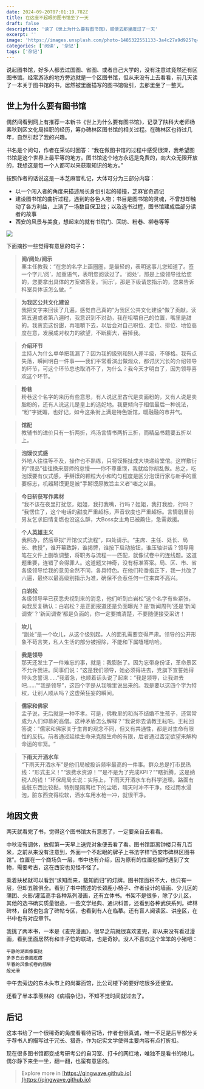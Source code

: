 ```yaml
---
date: 2024-09-20T07:01:19.782Z
title: 在这座不起眼的图书馆坐了一天
draft: false
description: '读了《世上为什么要有图书馆》，顺便去那里度过了一天'
excerpt: ''
image: 'https://images.unsplash.com/photo-1485322551133-3a4c27a9d925?q=80&w=2070&auto=format&fit=crop&ixlib=rb-4.0.3&ixid=M3wxMjA3fDB8MHxwaG90by1wYWdlfHx8fGVufDB8fHx8fA%3D%3D'
categories: ['阅读', '杂记']
tags: ['杂记']
---
```


说起图书馆，好多人都去过国图、省图、或者自己大学的，没有注意过竟然还有区图书馆。经常游泳的地方旁边就是一个区图书馆，但从来没有上去看看，前几天读了一本关于图书馆的书，居然被里面描写的图书馆吸引，去那里坐了一整天。

## 世上为什么要有图书馆

偶然间看到网上有推荐一本新书《世上为什么要有图书馆》，记录了陕科大老师杨素秋到区文化局挂职的经历，筹办碑林区图书馆的相关过程。在碑林区也待过几年，自然引起了我的兴趣。

书名是个问句，作者在采访时回答：“我在做图书馆的过程中感受很深，我希望图书馆是这个世界上最平等的地方。图书馆这个地方永远是免费的，向大众无限开放的，我想这是每一个人都可以来获取知识的地方。”

按照作者的话说这是一本芝麻官札记，大体可分为三部分内容：
- 以一个闯入者的角度来描述局长身份引起的碰撞，芝麻官奇遇记
- 建设图书馆的曲折过程，遇到的各色人物；书目是图书馆的灵魂，不曾想却触动了各方利益，上演了一场数目保卫战；以及选书过程，图书馆建成后部分读者的故事
- 西安的风景与美食，想起来的就有书院门、回坊、粉巷、柳巷等等

![](https://img9.doubanio.com/view/subject/m/public/s34705784.jpg)

下面摘抄一些觉得有意思的句子：

> **阅/阅处/阅示**  
> 栗主任教我：​“在您的名字上画圈圈，是最轻的，表明这事儿您知道了。签一个字儿‘阅’，加重语气，表明您阅读过了。‘阅处’，那是上级领导批给您的，您要拿出具体的方案做答复。‘阅示’，那是下级请您指示的，您来告诉科室具体该怎么做。​”

> **为我区公共文化建设**  
> 我把文字来回读了几遍，感觉自己真的“为我区公共文化建设”做了贡献。读第五遍或者第八遍时，我意识到不对劲，我在咀嚼自己的位置，嘴里是甜的。我贪恋这份甜，再咀嚼下去，以后会对自己职位、走位、排位、地位高度在意，发展成对权力的欲望，不断膨大，吞掉我。

> **介绍环节**  
> 主持人为什么单单把我漏了？因为我的级别和别人差半级，不够格。我有点失落，瞬间明白一件事——我们平常看演出做观众，都讨厌冗长的介绍领导的环节，可这个环节总也取消不了，为什么？我今天才明白了，因为领导喜欢这个环节。

> **粉巷**  
> 粉巷这个名字的来历有些意思，有人说这里古代是卖面粉的，又有人说是卖脂粉的，还有人说这儿是皇上的选妃地。我更倾向于相信最后一种说法，​“粉”字妩媚，也好记，如今这条街上满是特色饭馆，暖融融的市井气。

> **馆配**  
> 教辅书的进价只有一折两折，鸡汤言情书两折三折，而精品书籍要五折以上。

> **泡馍仪式感**  
> 外地人往往等不及，操作也不熟练，只将馍撕扯成大块递给堂倌。这样敷衍的“馍品”往往换来厨师的怠慢——你不尊重馍，我就给你胡乱做。总之，吃泡馍要有仪式感，手掰馍的颗粒大小和均匀程度是区分泡馍行家与新手的重要标志，机器掰馍更是被“手掰馍原教旨主义者”嗤之以鼻。

> **今日斩获写作素材**  
> “我不该在夜里打扰您，姐姐，我打我嘴，行吗？姐姐，我打我脸，行吗？​”我愣住了，这个电话的甜度严重超标，声音软度也严重超标。言情剧里前男友乞求旧情复燃也没这么酥，大Boss女主角已被齁住，急需救援。

> **个人英雄主义**  
> 我照办，然后草拟“开馆仪式流程”​，四处请示。​“主席、主任、处长、局长、教授”​，谁开幕致辞，谁揭牌，谁按下启动按钮，谁压轴讲话？领导用笔在文件上删改调整，将职务与流程一一匹配，就像试卷中的连线题。这道题重要，连错了会得罪人。这道题又神奇，没有标准答案。局、区、市、省各级领导给我的意见全然不同，各具特色。在他们轮番指正下，我一共改了六遍，最终以最高级别指示为准，确保不会惹任何一位来宾不高兴。 

> **白岩松**     
> 各级领导早已获悉央视到来的消息，他们听到白岩松”这个名字有些紧张，向我反复确认：​白岩松？是正面报道还是负面曝光？是‘新闻周刊’还是‘新闻调查’？‘新闻调查’都是负面的，你一定要搞清楚，不要随便接受采访！

> **坎儿**    
> “副处”是一个坎儿，从这个级别起，人的面孔需要变得严肃。领导的公开形象不苟言笑，私人生活的部分被擦除，不能和下属嘻嘻哈哈。

> **我是领导**  
> 那天还发生了一件难忘的事，就是：我膨胀了。因为忘带身份证，革命景区不允许我进。同事们说：​“这是我们领导，她必须得进去，党旗下宣誓她得带头念誓词……”我着急，也顺着话头说了起来：​“我是领导，让我进去吧……”​“我是领导”​，这四个字是从我嘴里说出来的。我是要以这四个字为特权，让别人顺从吗？这虚荣狂妄的瞬间。

> **儒家和佛家**  
> 孟子说，无后就是一种不孝。可是，佛教里的和尚不结婚不生孩子，还常常成为人们仰慕的高僧。这种矛盾怎么解释？​”我说你去请教王耘吧。王耘回答说：​“儒家和佛家关于生育的观念不同，但又有共通性，都是对生命有限性的反抗。前者通过延续生命来克服生命的有限，后者通过否定欲望来解构命运的牢笼。​”

> **下雨天开洒水车**  
> ​“下雨天开洒水车”是他们局被投诉频率最高的一件事。群众总是打市民热线：​“形式主义！”​“浪费水资源！”​“是不是为了完成KPI？​”​“瞎折腾，这是纳税人的钱！”环保局局长说：实际上，下雨天开洒水车有科学道理。路面有些脏东西比较黏，特别是隔离栏下的尘垢，晴天时冲不干净。经过雨水浸泡，脏东西变得松软，洒水车用水枪一冲，就很干净。

## 地因文贵

两天就看完了书，觉得这个图书馆太有意思了，一定要亲自去看看。

中秋没有调休，放假第一天早上送完对象便去看了看。图书馆距离钟楼只有几百米，之前从来没有注意到，外面一个不起眼的牌子上书法字样“西安市碑林区图书馆”。位置在一个商场负一层，书中也有介绍，因为原有的位置挖掘时遇到了文物，需要考古，这在西安也见怪不怪了。

乘着扶梯就可以看到“求知而来，载知而归”的灯牌。图书馆面积不大，也只有一层，但却五脏俱全。看到了书中描述的长颈鹿小椅子、作者设计的墙画、少儿区的蒲团、火影/灌篮高手各种系列漫画，还有立体书。书架不是很多，除了少儿区，其他的选书确实质量很高，一些文学经典、通识科普，还看到各种武侠系列。碑林碑林，自然也包含了碑帖专区，也看到有人在临摹。还有盲人阅读区、讲座区，在书中也有对应章节。

我挑了两本书，一本是《麦兜漫画》，很早之前就很喜欢麦兜，却从来没有看过漫画，看到里面居然有和丰子恺的联动，也是奇妙。没人不喜欢这个笨笨的小猪吧：
```
平静的湖面像蛋挞
多多白云像面疙瘩
早春的风像初卷的肠粉
般光滑
```

中午去旁边的东木头市上的尚寨面馆，比公司楼下的要好吃很多还便宜。

还看了半本季羡林的《病榻杂记》，不知不觉时间就过去了。

## 后记

这本书给了一个很稀奇的角度看看待官场，作者也很真诚，唯一不足是后半部分关于荐书人的描写过于冗长、猎奇，作为纪实文学使得主要内容有点打折扣。

现在很多图书馆都变成考研考公的自习室、打卡的网红地，唯独不是看书的地儿。偶尔静下来坐一坐，翻一翻，也蛮有意思的。

> Explore more in [https://qingwave.github.io](https://qingwave.github.io)
